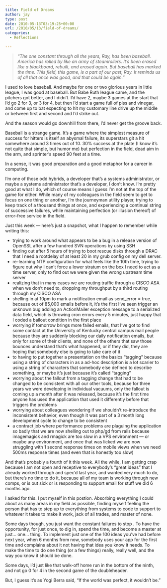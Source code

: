 ```yaml
---
title: Field of Dreams
author: jay
type: post
date: 2010-05-13T03:19:25+00:00
url: /2010/05/13/field-of-dreams/
categories:
  - Reflections

---
```

> _“The one constant through all the years, Ray, has been baseball. America has rolled by like an army of steamrollers. It’s been erased like a blackboard, rebuilt, and erased again. But baseball has marked the time. This field, this game, is a part of our past, Ray. It reminds us of all that once was good, and that could be again.”_

I used to love baseball. And maybe for one or two glorious years in little league, I was good at baseball. But Babe Ruth league came, and the pitchers got better, and I didn’t. I’d have 2, maybe 3 games at the start that I’d go 2 for 3, or 3 for 4, but then I’d start a game full of piss and vinegar, and come up to bat expecting to hit my customary line drive up the middle or between first and second and I’d strike out.

And the season would go downhill from there, I’d never get the groove back.

Baseball is a strange game. It’s a game where the simplest measure of success for hitters is itself an abysmal failure, its superstars git a hit somewhere around 3 times out of 10. 30% success at the plate (I know it’s not quite that simple, but humor me) but perfection in the field, dead aim in the arm, and sprinter’s speed 90 feet at a time.

In a sense, it was good preparation and a good metaphor for a career in computing.

I’m one of those odd hybrids, a developer that’s a systems administrator, or maybe a systems administrator that’s a developer, I don’t know. I’m pretty good at what I do, which of course means I guess I’m not at the top of the game for either. While many of my colleagues in the field seem to get to focus on one thing or another, I’m the journeyman utility player, trying to keep track of a thousand things at once, and experiencing a continual string of successive failures, while maintaining perfection (or illusion thereof) of error-free service in the field.

Just this week — here’s just a snapshot, what I happen to remember while writing this:

  * trying to work around what appears to be a bug in a release version of OpenSSL after a few hundred SVN operations by using SSH
  * finding out after 5 hours of trying to boot rescue disks through a DRAC that I need a rootdelay of at least 20 in my grub config on my dell server.
  * re-learning NTP configuration for what feels like the 10th time, trying to figure out why I can’t force a lower stratum on the box I need to act as a time server, only to find out we were given the wrong upstream time server
  * realizing that in many cases we are routing traffic through a CISCO ASA when we don’t need to, dropping my throughput by a third routing through my CISCO ASA
  * shelling in at 10pm to mark a notification email as send_error = true, because out of 85,000 emails before it, it’s the first I’ve seen trigger an unknown bug adding an ActionMailer exception message to a serialized data field, which is throwing cron errors every 5 minutes, just happy that I coded a bailout condition in the first place
  * worrying if tomorrow brings more failed emails, that I’ve got to find some contact at the University of Kentucky central campus mail people because they are suddenly blocking our daily notification emails, but only for some of their clients, and none of the others that saw those bounces understand that’s what happened, or if they did, they are hoping that somebody else is going to take care of it
  * to having to put together a presentation on the basics “tagging” because using a string of characters in as a ad-hoc description is a lot scarier to using a string of characters that somebody else defined to describe something, or maybe it’s just because it’s called “tagging”
  * worrying about the fallout from a tagging change that had to be changed to be consistent with all our other tools, because for three years we were developing in individual vacuums, only the fallout is coming up a month after it was released, because it’s the first time anyone has used the application that used it differently before that triggers the problems
  * worrying about colleagues wondering if we shouldn’t re-introduce the inconsistent behavior, even though it was part of a 3 month long development cycle to change to be consistent
  * a contract job where performance problems are plaguing the application so badly that we are now shelling out to php/gd from rails because imagemagick and rmagick are too slow in a VPS environment — or maybe any environment, and once that was licked we are now struggling with 1 second response times on mobile views when we need 500ms response times (and even that is honestly too slow)

And that’s probably a fourth of it this week. All the while, I am getting crap because I am not open and receptive to everybody’s “great ideas” that I already worked through and spec’d last year, and wanted very much to do, but there’s no time to do it, because all of my team is working through new comps, or is out sick or is responding to support email for stuff we did 6 months ago.

I asked for this. I put myself in this postion. Absorbing everything I could about as many areas in my field as possible, finding myself feeling the person that has to step up to everything from systems to code to support to whatever it takes to make it work, jack of all trades, and master of none.

Some days though, you just want the constant failures to stop . To have the opportunity, for just once, to dig in, spend the time, and become a master at just… one… thing. To implement just one of the 100 ideas you’ve had before next year, when 6 months from now, somebody uses your app for the first time and complains about it not having that idea you know it needs. To make the time to do one thing (or a few things) really, really well, and the way you know it should be done.

Some days, I’d just like that walk-off home run in the bottom of the ninth, and not go 0 for 4 in the second game of the doubleheader.

But, I guess it’s as Yogi Berra said, “If the world was perfect, it wouldn’t be.”